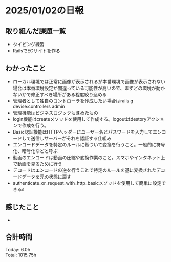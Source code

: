 # 2025/01/02の日報
## 取り組んだ課題一覧
* タイピング練習
*  RailsでECサイトを作る
## わかったこと
* ローカル環境では正常に画像が表示されるが本番環境で画像が表示されない場合は本番環境設定が間違っている可能性が高いので、まずどの環境が動かないかで修正すべき場所がある程度絞り込める
* 管理者として独自のコントローラを作成したい場合はrails g devise:controllers admin
* 管理機能はビジネスロジックも含めたもの
*  login機能はcreateメソッドを使用して作成する。logoutはdestoryアクションで作成を行う。
*  Basic認証機能はHTTPヘッダーにユーザー名とパスワードを入力してエンコードして送信しサーバーがそれを認証する仕組み
  *  エンコードデータを特定のルールに基づいて変換を行うこと。一般的に符号化、暗号化などと呼ぶ
  *  動画のエンコードは動画の圧縮や変換作業のこと。スマホやインタネット上で動画を見るために行う
  *  デコードはエンコードの逆を行うことで特定のルールを基に変換されたデコードデータを元の状態に戻す
  *  authenticate_or_request_with_http_basicメソッドを使用して簡単に設定できるs   
## 感じたこと
* 
## 合計時間 
Today: 6.0h<br>
Total: 1015.75h
